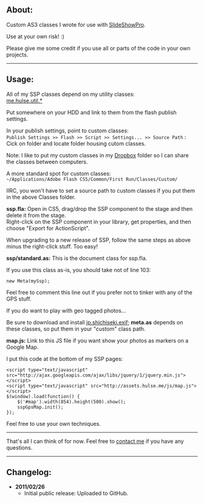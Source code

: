 ## About:

Custom AS3 classes I wrote for use with [SlideShowPro](http://slideshowpro.com/).

Use at your own risk! :)

Please give me some credit if you use all or parts of the code in your own projects.

-----

## Usage:

All of my SSP classes depend on my utility classes:  
[me.hulse.util.*](https://github.com/mhulse/me.hulse.util)

Put somewhere on your HDD and link to them from the flash publish settings.

In your publish settings, point to custom classes:  
`Publish Settings >> Flash >> Script >> Settings... >> Source Path` : Cick on folder and locate folder housing cutom classes.

Note: I like to put my custom classes in my [Dropbox](http://dropbox.com) folder so I can share the classes between computers.

A more standard spot for custom classes:  
`~/Applications/Adobe Flash CS5/Common/First Run/Classes/Custom/`

IIRC, you won't have to set a source path to custom classes if you put them in the above Classes folder.

__ssp.fla:__ Open in CS5, drag/drop the SSP component to the stage and then delete it from the stage.  
Right-click on the SSP component in your library, get properties, and then choose "Export for ActionScript".

When upgrading to a new release of SSP, follow the same steps as above minus the right-click stuff. Too easy!

__ssp/standard.as:__ This is the document class for ssp.fla.

If you use this class as-is, you should take not of line 103:

    new Meta(mySsp);

Feel free to comment this line out if you prefer not to tinker with any of the GPS stuff.

If you do want to play with geo tagged photos...

Be sure to download and install [jp.shichiseki.exif](http://code.shichiseki.jp/as3/ExifInfo/); __meta.as__ depends on these classes, so put them in your "custom" class path.

__map.js:__ Link to this JS file if you want show your photos as markers on a Google Map.

I put this code at the bottom of my SSP pages:

    <script type="text/javascript" src="http://ajax.googleapis.com/ajax/libs/jquery/1/jquery.min.js"></script>
    <script type="text/javascript" src="http://assets.hulse.me/js/map.js"></script>
    $(window).load(function() {
    	$('#map').width(854).height(500).show();
    	sspGpsMap.init();
    });

Feel free to use your own techniques.

-----

That's all I can think of for now. Feel free to [contact me](http://hulse.me) if you have any questions.

-----

## Changelog:

* __2011/02/26__
	* Initial public release: Uploaded to GitHub.
